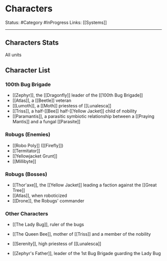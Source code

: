 # Characters
Status: #Category #InProgress
Links: [[Systems]]
___
## Characters Stats
All units

## Character List
### 100th Bug Brigade

- [[Zephyr]], the [[Dragonfly]] leader of the [[100th Bug Brigade]]
- [[Atlas]], a [[Beetle]] veteran
- [[Lumoth]], a [[Moth]] priestess of [[Lunalesca]]
- [[Triss]], a half-[[Bee]] half-[[Yellow Jacket]] child of nobility
- [[Paramantis]], a parasitic symbiotic relationship between a [[Praying Mantis]] and a fungal [[Parasite]]

### Robugs (Enemies)

- [[Robo Poly]] ([[Firefly]])
- [[Termitator]]
- [[Yellowjacket Grunt]]
- [[Millibyte]]

### Robugs (Bosses)

- [[Thor'axe]], the [[Yellow Jacket]] leading a faction against the [[Great Tree]]
- [[Atlas]], when roboticized
- [[Drone]], the Robugs' commander

### Other Characters

- [[The Lady Bug]], ruler of the bugs
- [[The Queen Bee]], mother of [[Triss]] and a member of the nobility

- [[Serenity]], high priestess of [[Lunalesca]]
- [[Zephyr's Father]], leader of the 1st Bug Brigade guarding the Lady Bug